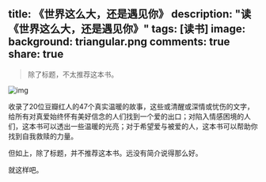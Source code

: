 title: 《世界这么大，还是遇见你》
description: "读《世界这么大，还是遇见你》"
tags: [读书]
image:
background: triangular.png
comments: true
share: true
---

>除了标题，不太推荐这本书。

![img](http://img11.360buyimg.com/n0/g12/M00/04/07/rBEQYVGMXEQIAAAAAAdYDZAuvXgAAA1EQMdmJMAB1gl210.jpg)

收录了20位豆瓣红人的47个真实温暖的故事，这些或清醒或深情或忧伤的文字，给所有对真爱始终怀有美好信念的人们找到一个爱的出口；对陷入情感困境的人们，这本书可以透出一些温暖的光亮；对于希望爱与被爱的人，这本书可以帮助你找到自我救赎的力量。

但如上，除了标题，并不推荐这本书。远没有简介说得那么好。

就这样吧。
